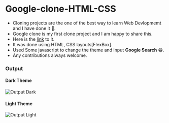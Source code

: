 # Google-clone-HTML-CSS
- Cloning projects are the one of the best way to learn Web Devlopmemt and I have done it 🤩.
- Google clone is my first clone project and I am happy to share this.
- Here is the <a href="https://zilladeepak.github.io/Google-Clone/" target="_blank">link</a> to it.
- It was done using HTML, CSS layouts[FlexBox].
- Used Some javascript to change the theme and input **Google Search** 😁.
- Any contributions always welcome.

### Output

#### Dark Theme
![Output Dark](https://user-images.githubusercontent.com/78230969/202848332-d4976b99-fce5-49e4-84cd-25355465703e.png)

#### Light Theme
![Output Light](https://user-images.githubusercontent.com/78230969/202848336-13571e11-0b2a-4e48-b395-9c9570991d78.png)



